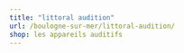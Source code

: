 ```yaml
---
title: "littoral audition"
url: /boulogne-sur-mer/littoral-audition/
shop: les appareils auditifs
---
```

